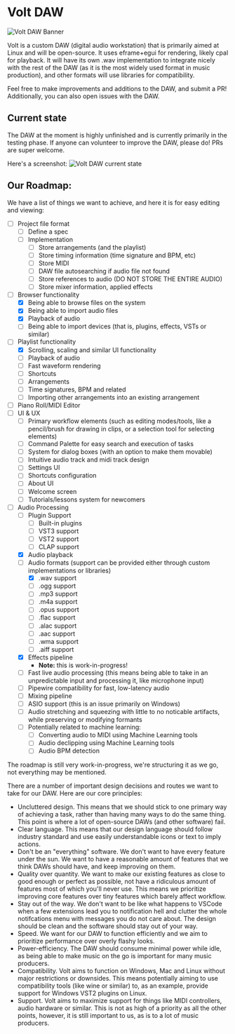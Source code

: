 # Volt DAW
![Volt DAW Banner](https://fs.infra.thered.sh/branding/volt/volt-banner.png)

Volt is a custom DAW (digital audio workstation) that is primarily aimed at Linux and will be open-source. It uses eframe+egui for rendering, likely cpal for playback.
It will have its own .wav implementation to integrate nicely with the rest of the DAW (as it is the most widely used format in music production), and other formats will use libraries for compatibility.

Feel free to make improvements and additions to the DAW, and submit a PR!
Additionally, you can also open issues with the DAW.

## Current state

The DAW at the moment is highly unfinished and is currently primarily in the testing phase.
If anyone can volunteer to improve the DAW, please do! PRs are super welcome.

Here's a screenshot:
![Volt DAW current state](https://fs.infra.thered.sh/status/volt/volt-status-preview-4.png)

## Our Roadmap:

We have a list of things we want to achieve, and here it is for easy editing and viewing:
- [ ] Project file format
    - [ ] Define a spec
    - [ ] Implementation
        - [ ] Store arrangements (and the playlist)
        - [ ] Store timing information (time signature and BPM, etc)
        - [ ] Store MIDI
        - [ ] DAW file autosearching if audio file not found
        - [ ] Store references to audio (DO NOT STORE THE ENTIRE AUDIO)
        - [ ] Store mixer information, applied effects
- [ ] Browser functionality
    - [x] Being able to browse files on the system
    - [x] Being able to import audio files
    - [x] Playback of audio
    - [ ] Being able to import devices (that is, plugins, effects, VSTs or similar)
- [ ] Playlist functionality
    - [x] Scrolling, scaling and similar UI functionality
    - [ ] Playback of audio
    - [ ] Fast waveform rendering
    - [ ] Shortcuts
    - [ ] Arrangements
    - [ ] Time signatures, BPM and related
    - [ ] Importing other arrangements into an existing arrangement
- [ ] Piano Roll/MIDI Editor
- [ ] UI & UX
    - [ ] Primary workflow elements (such as editing modes/tools, like a pencil/brush for drawing in clips, or a selection tool for selecting elements)
    - [ ] Command Palette for easy search and execution of tasks
    - [ ] System for dialog boxes (with an option to make them movable)
    - [ ] Intuitive audio track and midi track design
    - [ ] Settings UI
    - [ ] Shortcuts configuration
    - [ ] About UI
    - [ ] Welcome screen
    - [ ] Tutorials/lessons system for newcomers
- [ ] Audio Processing
    - [ ] Plugin Support
        - [ ] Built-in plugins
        - [ ] VST3 support
        - [ ] VST2 support
        - [ ] CLAP support
    - [x] Audio playback
    - [ ] Audio formats (support can be provided either through custom implementations or libraries)
        - [x] .wav support
        - [ ] .ogg support
        - [ ] .mp3 support
        - [ ] .m4a support
        - [ ] .opus support
        - [ ] .flac support
        - [ ] .alac support
        - [ ] .aac support
        - [ ] .wma support
        - [ ] .aiff support
    - [x] Effects pipeline
        - **Note:** this is work-in-progress!
    - [ ] Fast live audio processing (this means being able to take in an unpredictable input and processing it, like microphone input)
    - [ ] Pipewire compatibility for fast, low-latency audio
    - [ ] Mixing pipeline
    - [ ] ASIO support (this is an issue primarily on Windows)
    - [ ] Audio stretching and squeezing with little to no noticable artifacts, while preserving or modifying formants
    - [ ] Potentially related to machine learning:
        - [ ] Converting audio to MIDI using Machine Learning tools
        - [ ] Audio declipping using Machine Learning tools
        - [ ] Audio BPM detection

The roadmap is still very work-in-progress, we're structuring it as we go, not everything may be mentioned.

There are a number of important design decisions and routes we want to take for our DAW. Here are our core principles:
- Uncluttered design. This means that we should stick to one primary way of achieving a task, rather than having many ways to do the same thing. This point is where a lot of open-source DAWs (and other software) fail.
- Clear language. This means that our design language should follow industry standard and use easily understandable icons or text to imply actions.
- Don't be an "everything" software. We don't want to have every feature under the sun. We want to have a reasonable amount of features that we think DAWs should have, and keep improving on them.
- Quality over quantity. We want to make our existing features as close to good enough or perfect as possible, not have a ridiculous amount of features most of which you'll never use. This means we prioritize improving core features over tiny features which barely affect workflow.
- Stay out of the way. We don't want to be like what happens to VSCode when a few extensions lead you to notification hell and clutter the whole notifcations menu with messages you do not care about. The design should be clean and the software should stay out of your way.
- Speed. We want for our DAW to function efficiently and we aim to prioritize performance over overly flashy looks.
- Power-efficiency. The DAW should consume minimal power while idle, as being able to make music on the go is important for many music producers.
- Compatibility. Volt aims to function on Windows, Mac and Linux without major restrictions or downsides. This means potentially aiming to use compatibility tools (like wine or similar) to, as an example, provide support for Windows VST2 plugins on Linux.
- Support. Volt aims to maximize support for things like MIDI controllers, audio hardware or similar. This is not as high of a priority as all the other points, however, it is still important to us, as is to a lot of music producers.